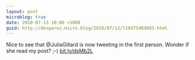 ```yaml
---
layout: post
microblog: true
date: 2010-07-13 10:00 +1000
guid: http://desparoz.micro.blog/2010/07/13/t18475484803.html
---
```

Nice to see that @JuliaGillard is now tweeting in the first person. Wonder if she read my post? ;-) [bit.ly/dsMb2L](http://bit.ly/dsMb2L)
